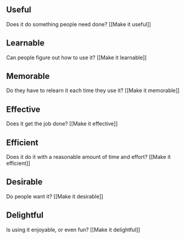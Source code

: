 ## Useful
Does it do something people need done? 
[[Make it useful]]
## Learnable
Can people figure out how to use it? 
[[Make it learnable]]
## Memorable
Do they have to relearn it each time they use it? 
[[Make it memorable]]
## Effective
Does it get the job done? 
[[Make it effective]]
## Efficient
Does it do it with a reasonable amount of time and effort? 
[[Make it efficient]]
## Desirable
Do people want it?
[[Make it desirable]]
## Delightful
Is using it enjoyable, or even fun?
[[Make it delightful]]

 